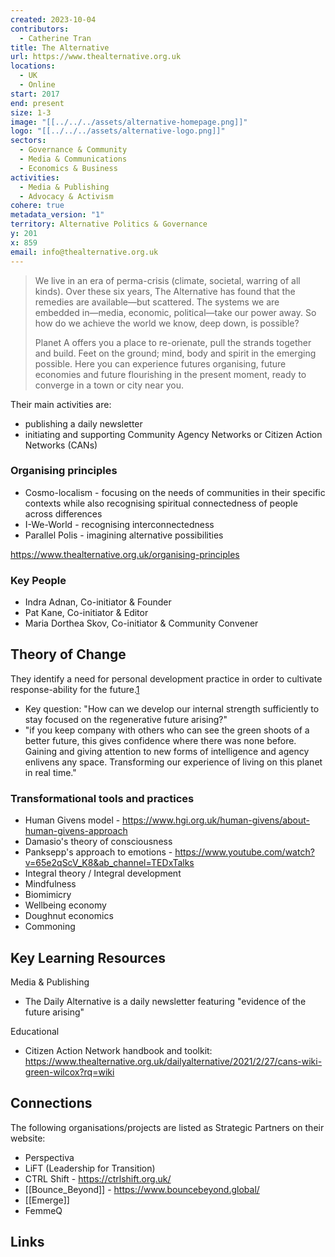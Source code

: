 ```yaml
---
created: 2023-10-04
contributors:
  - Catherine Tran
title: The Alternative
url: https://www.thealternative.org.uk
locations:
  - UK
  - Online
start: 2017
end: present
size: 1-3
image: "[[../../../assets/alternative-homepage.png]]"
logo: "[[../../../assets/alternative-logo.png]]"
sectors:
  - Governance & Community
  - Media & Communications
  - Economics & Business
activities:
  - Media & Publishing
  - Advocacy & Activism
cohere: true
metadata_version: "1"
territory: Alternative Politics & Governance
y: 201
x: 859
email: info@thealternative.org.uk
---
```


>We live in an era of perma-crisis (climate, societal, warring of all kinds). Over these six years, The Alternative has found that the remedies are available—but scattered. The systems we are embedded in—media, economic, political—take our power away. So how do we achieve the world we know, deep down, is possible?
>
>Planet A offers you a place to re-orienate, pull the strands together and build. Feet on the ground; mind, body and spirit in the emerging possible. Here you can experience futures organising, future economies and future flourishing in the present moment, ready to converge in a town or city near you.

Their main activities are:
- publishing a daily newsletter 
- initiating and supporting Community Agency Networks or Citizen Action Networks (CANs) 

### Organising principles

- Cosmo-localism - focusing on the needs of communities in their specific contexts while also recognising spiritual connectedness of people across differences
- I-We-World - recognising interconnectedness
- Parallel Polis - imagining alternative possibilities

https://www.thealternative.org.uk/organising-principles
### Key People

- Indra Adnan, Co-initiator & Founder
- Pat Kane, Co-initiator & Editor
- Maria Dorthea Skov, Co-initiator & Community Convener

## Theory of Change

They identify a need for personal development practice in order to cultivate response-ability for the future.[1][1]
- Key question: "How can we develop our internal strength sufficiently to stay focused on the regenerative future arising?" 
- "if you keep company with others who can see the green shoots of a better future, this gives confidence where there was none before. Gaining and giving attention to new forms of intelligence and agency enlivens any space. Transforming our experience of living on this planet in real time."

### Transformational tools and practices
- Human Givens model - https://www.hgi.org.uk/human-givens/about-human-givens-approach
- Damasio's theory of consciousness
- Panksepp's approach to emotions - https://www.youtube.com/watch?v=65e2qScV_K8&ab_channel=TEDxTalks
- Integral theory / Integral development
- Mindfulness
- Biomimicry
- Wellbeing economy
- Doughnut economics
- Commoning

## Key Learning Resources

Media & Publishing
- The Daily Alternative is a daily newsletter featuring "evidence of the future arising"

Educational
- Citizen Action Network handbook and toolkit: https://www.thealternative.org.uk/dailyalternative/2021/2/27/cans-wiki-green-wilcox?rq=wiki

## Connections

The following organisations/projects are listed as Strategic Partners on their website:
- Perspectiva
- LiFT (Leadership for Transition)
- CTRL Shift - https://ctrlshift.org.uk/
- [[Bounce_Beyond]] - https://www.bouncebeyond.global/
- [[Emerge]]
- FemmeQ

## Links

[1]: https://www.thealternative.org.uk/i-planetarian

